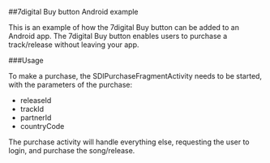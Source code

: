 ##7digital Buy button Android example

This is an example of how the 7digital Buy button can be added to an Android app.
The 7digital Buy button enables users to purchase a track/release without leaving your app.

###Usage
 
To make a purchase, the SDIPurchaseFragmentActivity needs to be started, with the parameters of the purchase:

 - releaseId
 - trackId
 - partnerId
 - countryCode

 The purchase activity will handle everything else, requesting the user to login, and purchase the song/release.
